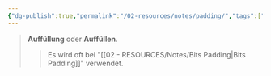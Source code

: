 ```yaml
---
{"dg-publish":true,"permalink":"/02-resources/notes/padding/","tags":["kryptografie","mathe/binärzahlen"],"noteIcon":"","updated":"2025-07-12T13:31:41.000+02:00"}
---
```


>**Auffüllung** oder **Auffüllen**.
>>Es wird oft bei "[[02 - RESOURCES/Notes/Bits Padding\|Bits Padding]]" verwendet.
